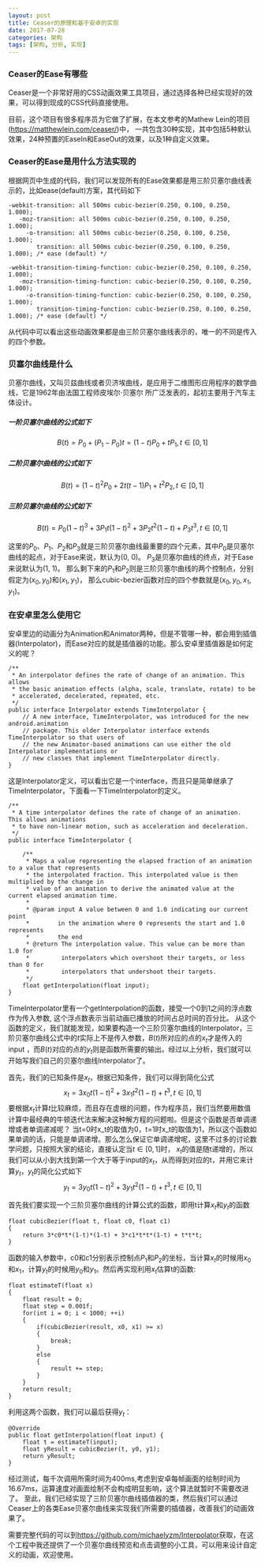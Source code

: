 ```yaml
---
layout: post
title: Ceaser的原理和基于安卓的实现
date: 2017-07-28
categories: 架构
tags: [架构, 分析, 实现]
---
```


### Ceaser的Ease有哪些
Ceaser是一个非常好用的CSS动画效果工具项目，通过选择各种已经实现好的效果，可以得到现成的CSS代码直接使用。
  
目前，这个项目有很多程序员为它做了扩展，在本文参考的Mathew Lein的项目(<https://matthewlein.com/ceaser/>)中，
一共包含30种实现，其中包括5种默认效果，24种预置的EaseIn和EaseOut的效果，以及1种自定义效果。
### Ceaser的Ease是用什么方法实现的
根据网页中生成的代码，我们可以发现所有的Ease效果都是用三阶贝塞尔曲线表示的，比如ease(default)方案，其代码如下

    -webkit-transition: all 500ms cubic-bezier(0.250, 0.100, 0.250, 1.000); 
       -moz-transition: all 500ms cubic-bezier(0.250, 0.100, 0.250, 1.000); 
         -o-transition: all 500ms cubic-bezier(0.250, 0.100, 0.250, 1.000); 
            transition: all 500ms cubic-bezier(0.250, 0.100, 0.250, 1.000); /* ease (default) */

    -webkit-transition-timing-function: cubic-bezier(0.250, 0.100, 0.250, 1.000); 
       -moz-transition-timing-function: cubic-bezier(0.250, 0.100, 0.250, 1.000); 
         -o-transition-timing-function: cubic-bezier(0.250, 0.100, 0.250, 1.000); 
            transition-timing-function: cubic-bezier(0.250, 0.100, 0.250, 1.000); /* ease (default) */
  
从代码中可以看出这些动画效果都是由三阶贝塞尔曲线表示的，唯一的不同是传入的四个参数。
  
### 贝塞尔曲线是什么
  
贝塞尔曲线，又叫贝兹曲线或者贝济埃曲线，是应用于二维图形应用程序的数学曲线，它是1962年由法国工程师皮埃尔·贝塞尔
所广泛发表的，起初主要用于汽车主体设计。
##### 一阶贝塞尔曲线的公式如下

$$B(t) = P_0 + (P_1 - P_0)t = (1 - t)P_0 + tP_1, t\in[0,1]$$

##### 二阶贝塞尔曲线的公式如下
  
$$B(t) = (1-t)^2P_0 + 2t(t-1)P_1 + t^2P_2, t\in[0,1]$$

##### 三阶贝塞尔曲线的公式如下
  
$$B(t) = P_0(1-t)^3 + 3P_1t(1-t)^2 + 3P_2t^2(1-t) + P_3t^3, t\in[0,1]$$

这里的$P_0$、$P_1$、$P_2$和$P_3$就是三阶贝塞尔曲线最重要的四个元素，其中$P_0$是贝塞尔曲线的起点，对于Ease来说，默认为(0, 0)。
$P_3$是贝塞尔曲线的终点，对于Ease来说默认为(1, 1)。 那么剩下来的$P_1$和$P_2$则是三阶贝塞尔曲线的两个控制点，分别假定为$(x_0, y_0)$和$(x_1, y_1)$，
那么cubic-bezier函数对应的四个参数就是$(x_0, y_0, x_1, y_1)$。
  
### 在安卓里怎么使用它
安卓里边的动画分为Animation和Animator两种，但是不管哪一种，都会用到插值器(Interpolator)，而Ease对应的就是插值器的功能。那么安卓里插值器是如何定义的呢？
  
	/**
	 * An interpolator defines the rate of change of an animation. This allows
	 * the basic animation effects (alpha, scale, translate, rotate) to be 
	 * accelerated, decelerated, repeated, etc.
	 */
	public interface Interpolator extends TimeInterpolator {
	    // A new interface, TimeInterpolator, was introduced for the new android.animation
	    // package. This older Interpolator interface extends TimeInterpolator so that users of
	    // the new Animator-based animations can use either the old Interpolator implementations or
	    // new classes that implement TimeInterpolator directly.
	}
这是Interpolator定义，可以看出它是一个interface，而且只是简单继承了TimeInterpolator，下面看一下TimeInterpolator的定义。
  
	/**
	 * A time interpolator defines the rate of change of an animation. This allows animations
	 * to have non-linear motion, such as acceleration and deceleration.
	 */
	public interface TimeInterpolator {

	    /**
	     * Maps a value representing the elapsed fraction of an animation to a value that represents
	     * the interpolated fraction. This interpolated value is then multiplied by the change in
	     * value of an animation to derive the animated value at the current elapsed animation time.
	     *
	     * @param input A value between 0 and 1.0 indicating our current point
	     *        in the animation where 0 represents the start and 1.0 represents
	     *        the end
	     * @return The interpolation value. This value can be more than 1.0 for
	     *         interpolators which overshoot their targets, or less than 0 for
	     *         interpolators that undershoot their targets.
	     */
	    float getInterpolation(float input);
	}
  
TimeInterpolator里有一个getInterpolation的函数，接受一个0到1之间的浮点数作为传入参数, 这个浮点数表示当前动画已播放的时间占总时间的百分比。
从这个函数的定义，我们就能发现，如果要构造一个三阶贝塞尔曲线的Interpolator，三阶贝塞尔曲线公式中的$t$实际上不是传入参数，$B(t)$所对应的点的$x_t$才是传入的input
，而$B(t)$对应的点的$y_t$则是函数所需要的输出。经过以上分析，我们就可以开始写我们自己的贝塞尔曲线Interpolator了。
  
首先，我们的已知条件是$x_t$，根据已知条件，我们可以得到简化公式
$$
x_t = 3x_0t(1-t)^2 + 3x_1t^2(1-t) + t^3, t\in[0,1]
$$
要根据$x_t$计算$t$比较麻烦，而且存在虚根的问题，作为程序员，我们当然要用数值计算中最经典的牛顿迭代法来解决这种解方程的问题啦。但是这个函数是否单调递增或者单调递减呢？
当t=0时x_t的取值为0，t=1时x_t的取值为1，所以这个函数如果单调的话，只能是单调递增。那么怎么保证它单调递增呢，这里不过多的讨论数学问题，只按照大家的结论，直接认定当$t\in[0,1]$时，
$x_t$的值是随t递增的，所以我们可以从小到大找到第一个大于等于input的$x_t$，从而得到对应的t，并用它来计算$y_t$，$y_t$的简化公式如下
$$
y_t = 3y_0t(1-t)^2 + 3y_1t^2(1-t) + t^3, t\in[0,1]
$$

首先我们要实现一个三阶贝塞尔曲线的计算公式的函数，即用t计算$x_t$和$y_t$的函数

    float cubicBezier(float t, float c0, float c1)
    {
        return 3*c0*t*(1-t)*(1-t) + 3*c1*t*t*(1-t) + t*t*t;
    }

函数的输入参数中，c0和c1分别表示控制点$P_1$和$P_2$的坐标，当计算$x_t$的时候用$x_0$和$x_1$，计算$y_t$的时候用$y_0$和$y_1$。然后再实现利用$x_t$估算t的函数:

    float estimateT(float x)
    {
        float result = 0;
        float step = 0.001f;
        for(int i = 0; i < 1000; ++i)
        {
            if(cubicBezier(result, x0, x1) >= x)
            {
                break;
            }
            else
            {
                result += step;
            }
        }
        return result;
    }

利用这两个函数，我们可以最后获得$y_t$：

    @Override
    public float getInterpolation(float input) {
        float t = estimateT(input);
        float yResult = cubicBezier(t, y0, y1);
        return yResult;
    }
  
经过测试，每千次调用所需时间为400ms,考虑到安卓每帧画面的绘制时间为16.67ms，运算速度对画面绘制不会构成明显影响，这个算法就暂时不需要改进了。
至此，我们已经实现了三阶贝塞尔曲线插值器的类，然后我们可以通过Ceaser上的各类Ease贝塞尔曲线来实现我们所需要的插值器，改善我们的动画效果了。
  
需要完整代码的可以到<https://github.com/michaelyzm/Interpolator>获取，在这个工程中我还提供了一个贝塞尔曲线预览和点击调整的小工具，可以用来设计自定义的动画，欢迎使用。
